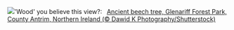 ![](https://www.bing.com/th?id=OHR.GlenariffPark_EN-US3914128007_UHD.jpg&w=1000)'Wood' you believe this view?:&nbsp;&ensp;[Ancient beech tree, Glenariff Forest Park, County Antrim, Northern Ireland (© Dawid K Photography/Shutterstock)](https://www.bing.com/th?id=OHR.GlenariffPark_EN-US3914128007_UHD.jpg)
<br><br/>
